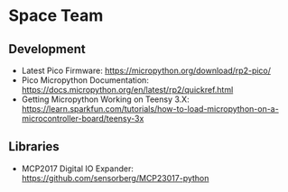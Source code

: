 # Space Team

## Development

* Latest Pico Firmware: https://micropython.org/download/rp2-pico/
* Pico Micropython Documentation: https://docs.micropython.org/en/latest/rp2/quickref.html
* Getting Micropython Working on Teensy
  3.X: https://learn.sparkfun.com/tutorials/how-to-load-micropython-on-a-microcontroller-board/teensy-3x

## Libraries

* MCP2017 Digital IO Expander: https://github.com/sensorberg/MCP23017-python